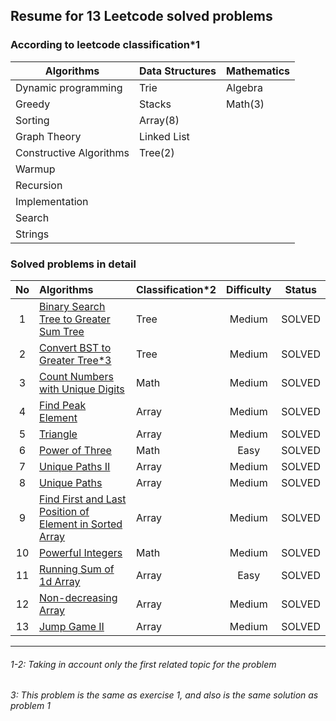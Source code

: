 
## Resume for 13 Leetcode solved problems

### According to leetcode classification*1

| Algorithms                | Data Structures   | Mathematics |
| ---                       | ---               | ---         |
| Dynamic programming       | Trie              | Algebra     |
| Greedy                    | Stacks            | Math(3)     |
| Sorting                   | Array(8)          |             |
| Graph Theory              | Linked List       |             |
| Constructive Algorithms   | Tree(2)           |             |
| Warmup                    |                   |             |
| Recursion                 |                   |             |
| Implementation            |                   |             |
| Search                    |                   |             |
| Strings                   |                   |             |


### Solved problems in detail

| No     | Algorithms                    | Classification*2 | Difficulty | Status | 
| :---:  | :---                          | :---           | :---:       | :---:  |
| 1  | [Binary Search Tree to Greater Sum Tree](https://leetcode.com/problems/binary-search-tree-to-greater-sum-tree/)| Tree | Medium | SOLVED |
| 2  | [Convert BST to Greater Tree*3](https://leetcode.com/problems/convert-bst-to-greater-tree/)| Tree | Medium | SOLVED |
| 3  | [Count Numbers with Unique Digits](https://leetcode.com/problems/count-numbers-with-unique-digits/)| Math | Medium | SOLVED |
| 4  | [Find Peak Element](https://leetcode.com/problems/find-peak-element/)| Array | Medium | SOLVED |
| 5  | [Triangle](https://leetcode.com/problems/triangle/)| Array | Medium | SOLVED |
| 6  | [Power of Three](https://leetcode.com/problems/power-of-three/)| Math | Easy | SOLVED |
| 7  | [Unique Paths II](https://leetcode.com/problems/unique-paths-ii/)| Array | Medium | SOLVED |
| 8  | [Unique Paths](https://leetcode.com/problems/unique-paths/)| Array | Medium | SOLVED |
| 9  | [Find First and Last Position of Element in Sorted Array](https://leetcode.com/problems/find-first-and-last-position-of-element-in-sorted-array/)| Array | Medium | SOLVED |
| 10 | [Powerful Integers](https://leetcode.com/problems/powerful-integers/)| Math | Medium | SOLVED |
| 11 | [Running Sum of 1d Array](https://leetcode.com/problems/running-sum-of-1d-array/)| Array | Easy | SOLVED |
| 12 | [Non-decreasing Array](https://leetcode.com/problems/non-decreasing-array/)| Array | Medium | SOLVED |
| 13 | [Jump Game II](https://leetcode.com/problems/jump-game-ii/)| Array | Medium | SOLVED |

---
###### 1-2: Taking in account only the first related topic for the problem
###### 3: This problem is the same as exercise 1, and also is the same solution as problem 1